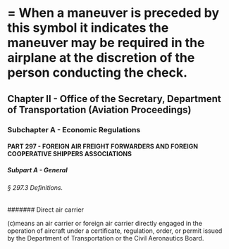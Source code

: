 
# = When a maneuver is preceded by this symbol it indicates the maneuver may be required in the airplane at the discretion of the person conducting the check.
## Chapter II - Office of the Secretary, Department of Transportation (Aviation Proceedings)
### Subchapter A - Economic Regulations
#### PART 297 - FOREIGN AIR FREIGHT FORWARDERS AND FOREIGN COOPERATIVE SHIPPERS ASSOCIATIONS
##### Subpart A - General
###### § 297.3 Definitions.
####### Direct air carrier

(c)means an air carrier or foreign air carrier directly engaged in the operation of aircraft under a certificate, regulation, order, or permit issued by the Department of Transportation or the Civil Aeronautics Board.
